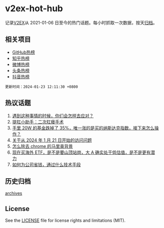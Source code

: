 # v2ex-hot-hub

 记录[V2EX](https://www.v2ex.com/)从 2021-01-06 日至今的热门话题。每小时抓取一次数据，按天[归档](archives)。
 
 ## 相关项目

- [GitHub热榜](https://github.com/lonnyzhang423/github-hot-hub)
- [知乎热榜](https://github.com/lonnyzhang423/zhihu-hot-hub)
- [微博热榜](https://github.com/lonnyzhang423/weibo-hot-hub)
- [头条热榜](https://github.com/lonnyzhang423/toutiao-hot-hub)
- [抖音热榜](https://github.com/lonnyzhang423/douyin-hot-hub)


 `更新时间：2024-01-23 12:11:30 +0800`

## 热议话题

1. [遇到这种事情的时候，你们会怎样去应对？](https://www.v2ex.com/t/1010720)
1. [提肛小助手：二次肛瘘手术](https://www.v2ex.com/t/1010679)
1. [手里 20W 的基金跌掉了 35%，唯一涨的是买的纳斯达克指数，接下来怎么操作？](https://www.v2ex.com/t/1010739)
1. [关于从 2024 年 1 月 21 日开始的访问问题](https://www.v2ex.com/t/1010835)
1. [怎么除去 chrome 的马里奥背景](https://www.v2ex.com/t/1010638)
1. [现在买海外 ETF，是不是要山顶站岗，大 A 确实处于低估值，是不是更有潜力](https://www.v2ex.com/t/1010693)
1. [如何为公司省钱，通过什么技术手段](https://www.v2ex.com/t/1010741)

## 历史归档

[archives](archives)

## License

See the [LICENSE](LICENSE) file for license rights and limitations (MIT).
